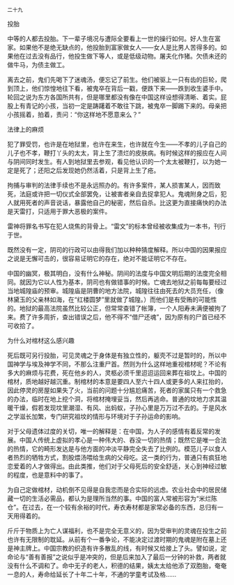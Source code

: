     二十九 

   投胎

   中等的人都去投胎。下一辈子境况与遭际全要看上一世的操行如何。好人生在富家。如果他不是绝无缺点的，他投胎到富家做女人——女人是比男人苦得多的。如果他在过去没有品行，他投生做下等人，或是低级动物。屠夫化作猪。欠债未还的做牛马，为债主做工。

   离去之前，鬼们先喝下了迷魂汤，便忘记了前生。他们被驱上一只有齿的巨轮，爬到顶上，他们惊惶地往下看，被鬼卒在背后一戳，便跌下来——跌到收生婆手中。轮回之说为东方各国所共有，但是哪里都没有像在中国这样设想得清晰、着实。屁股上有青记的小孩，当初一定是踌躇着不敢往下跳，被鬼卒一脚踢下来的。母亲把小孩摇着，拍着，责问：“你这样地不愿意来么？”

   法律上的麻烦

   犯了罪受罚，也许是在地狱里，也许在来生，也许就在今生——不孝的儿子自己的儿子也不孝，鞭打丫头的太太，背上生了溃烂的皮肤病。有时候这样的报应在人间与阴间同时发生。有人到地狱里去参观，看见他认识的一个太太被鞭打，以为她一定是死了；还阳之后发现她仍然活着，只是背上生了疮。

   拘捕与审判的法律手续也不是永远照办的。有许多案件，某人损害某人，因而致死，法庭或许把一切仪式全部罢免，让被害者亲自去捉拿犯人。鬼魂附身之后，犯人就用死者的声音说话，暴露他自己的秘密，然后自杀。比这更为直接痛快的办法是天雷打，只适用于罪大恶极的案件。

   雷神将罪名书写在犯人烧焦的背骨上。“雷文”的标本曾经被收集成为一本书，刊行于世。

   既然没有一定，阴司的行政可以由得我们加以种种猜度解释。所以中国的因果报应之说是无懈可击的，很容易证明它的存在，绝对不能证明它不存在。

   中国的幽冥，极其明白，没有什么神秘。阴间的法度与中国文明后期的法度完全相同。就因为它以人性为基本，阴司也有做错事的时候。亡魂去地狱之前每每要经过当地城隍庙的预审。城隍庙是阴曹的地方法院，城隍往往由死去的大员充任，（像林黛玉的父亲林如海，在“红楼圆梦”里就做了城隍。）而他们是有受贿的可能性的。地狱的最高法院虽然比较公正，但常常查错了帐簿，一个人阳寿未满便被拘了来。费了许多周折，查出错误之后，他不得不“借尸还魂”，因为原有的尸首已经不可收拾了。

   为什么对棺材这么感兴趣

   死后既可另行投胎，可见灵魂之于身体是有独立性的，躯壳不过是暂时的，所以中国神学与埃及神学不同，不那么注重尸首。然则为什么这样地重视棺材呢？不论有多大的麻烦与花费，死在他乡的人，灵柩必须千里迢迢运回来葬在祖坟上。中国的棺材，质地越好越沉重。制棺材的本意是要四人至六十四人或更多的人来扛抬的，因此停灵的房屋如果失了火，当前的问题十分尴尬痛苦，死者的家属只有一个救急的办法，临时在地上挖个洞，将棺材掩埋妥当，然后再逃命。普通的坟地力求其温暖干燥，假若发现坟里潮湿、有风、出蚂蚁，子孙心里是万万过不去的。于是风水之学滋长加繁，专门研究祖坟的情形与环境对于子孙运命的影响。

   对于父母遗体过度的关切，唯一的解释是：在中国，为人子的感情有着反常的发展。中国人传统上虚拟的孝心是一种伟大的、吞没一切的热情；既然它是唯一合法的热情，它的畸形发达是与他方面的冲淡平静完全失去了比例的。模范儿子以食人者热烈的牺牲方式，割股煨汤喂给生病的父母吃。这一类的行为，普通只有疯狂地恋爱着的人才做得出。由此类推，他们对于父母死后的安全舒适，关心到神经过敏的程度，也是意料中的事了。

   为自己定做棺材，动机倒不见得是自我恋而是合实际的远虑。农业社会中的居民储藏一切的生活必需品，都认为是理所当然的事。中国的富人常被形容为“米烂陈仓”。在过去，在一个较有余裕的时代，寿衣寿材都是家常必备的东西，总归有一天用得着的。

   斤斤于物质上为亡人谋福利，也不是完全无意义的，因为受审判的灵魂在投生之前也许有无限制的耽延。从前有个一番争论，不能决定过渡时期的鬼魂是附在墓上还是神主牌上。中国宗教的织造有许多散乱的线，有时候又给接上了头。譬如说，定命论与“善有善报”之说似乎是冲突的，但是后来加入了最后一分钟的补救，两者就没有什么不调和了。命中无子的老人，积德的结果，姨太太给他添了双胞胎，奄奄一息的人，寿命给延长了十年二十年，不通的学童考试及格……

